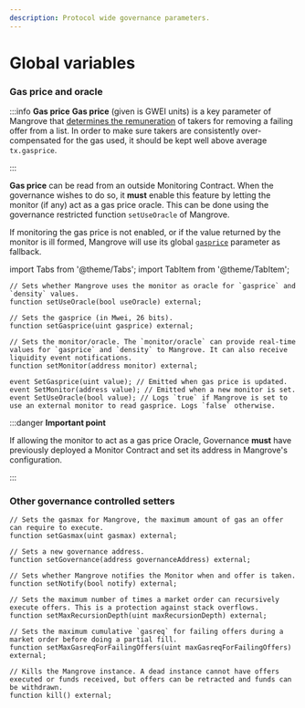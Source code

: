 ```yaml
---
description: Protocol wide governance parameters.
---
```


# Global variables

### Gas price and oracle

:::info **Gas price**
**Gas price** (given is GWEI units) is a key parameter of Mangrove that [determines the remuneration](../reactive-offer/offer-provision.md#bounty) of takers for removing a failing offer from a list. In order to make sure takers are consistently over-compensated for the gas used, it should be kept well above average `tx.gasprice`.

:::

**Gas price** can be read from an outside Monitoring Contract. When the governance wishes to do so, it **must** enable this feature by letting the monitor (if any) act as a gas price oracle. This can be done using the governance restricted function `setUseOracle` of Mangrove.

If monitoring the gas price is not enabled, or if the value returned by the monitor is ill formed, Mangrove will use its global [`gasprice`](mangrove-configuration.md#mgvlib.global) parameter as fallback.&#x20;

import Tabs from '@theme/Tabs';
import TabItem from '@theme/TabItem';

<Tabs>
    <TabItem value="signature" label="Signature" default>

```solidity
// Sets whether Mangrove uses the monitor as oracle for `gasprice` and `density` values.
function setUseOracle(bool useOracle) external;

// Sets the gasprice (in Mwei, 26 bits).
function setGasprice(uint gasprice) external;

// Sets the monitor/oracle. The `monitor/oracle` can provide real-time values for `gasprice` and `density` to Mangrove. It can also receive liquidity event notifications.
function setMonitor(address monitor) external;
```

</TabItem>
<TabItem value="events" label="Events">

```solidity
event SetGasprice(uint value); // Emitted when gas price is updated.
event SetMonitor(address value); // Emitted when a new monitor is set.
event SetUseOracle(bool value); // Logs `true` if Mangrove is set to use an external monitor to read gasprice. Logs `false` otherwise.
```

</TabItem>
</Tabs>

:::danger **Important point**

If allowing the monitor to act as a gas price Oracle, Governance **must** have previously deployed a Monitor Contract and set its address in Mangrove's configuration.

:::

### Other governance controlled setters

<Tabs>
<TabItem value="signature" label="Signature" default>

```solidity
// Sets the gasmax for Mangrove, the maximum amount of gas an offer can require to execute.
function setGasmax(uint gasmax) external;

// Sets a new governance address.
function setGovernance(address governanceAddress) external;

// Sets whether Mangrove notifies the Monitor when and offer is taken.
function setNotify(bool notify) external;

// Sets the maximum number of times a market order can recursively execute offers. This is a protection against stack overflows.
function setMaxRecursionDepth(uint maxRecursionDepth) external;

// Sets the maximum cumulative `gasreq` for failing offers during a market order before doing a partial fill.
function setMaxGasreqForFailingOffers(uint maxGasreqForFailingOffers) external;

// Kills the Mangrove instance. A dead instance cannot have offers executed or funds received, but offers can be retracted and funds can be withdrawn.
function kill() external;
```

</TabItem>
</Tabs>
